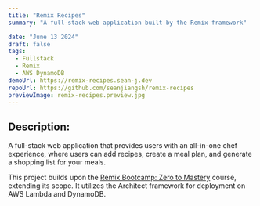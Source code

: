 ```yaml
---
title: "Remix Recipes"
summary: "A full-stack web application built by the Remix framework"

date: "June 13 2024"
draft: false
tags:
  - Fullstack
  - Remix
  - AWS DynamoDB
demoUrl: https://remix-recipes.sean-j.dev
repoUrl: https://github.com/seanjiangsh/remix-recipes
previewImage: remix-recipes.preview.jpg
---
```


## Description:

A full-stack web application that provides users with an all-in-one chef experience, where users can add recipes, create a meal plan, and generate a shopping list for your meals.

This project builds upon the [Remix Bootcamp: Zero to Mastery](https://zerotomastery.io/courses/learn-remix-run/) course, extending its scope. It utilizes the Architect framework for deployment on AWS Lambda and DynamoDB.
